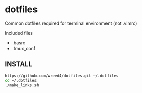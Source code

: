 # dotfiles
Common dotfiles required for terminal environment (not .vimrc)

Included files
* .basrc
* .tmux\_conf

## INSTALL 
```bash
https://github.com/wreed4/dotfiles.git ~/.dotfiles
cd ~/.dotfiles
./make_links.sh
```

